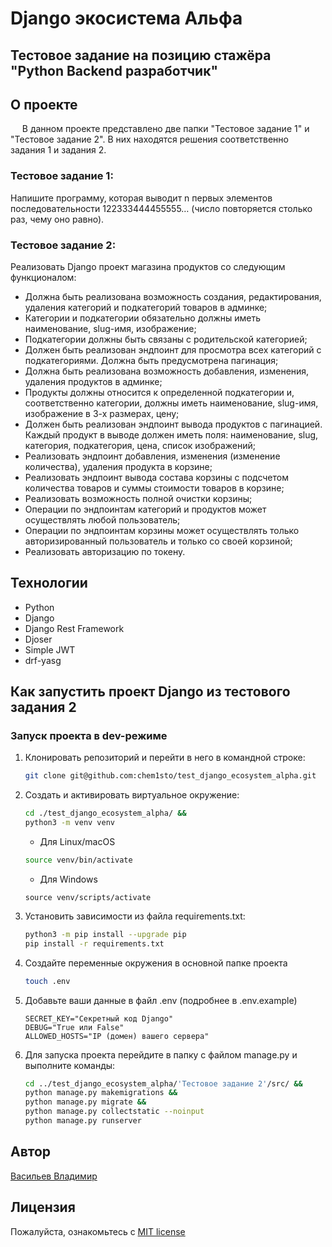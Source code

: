 # Django экосистема Альфа
## Тестовое задание на позицию стажёра "Python Backend разработчик"

## О проекте
&ensp; &nbsp; В данном проекте представлено две папки "Тестовое задание 1" и 
"Тестовое задание 2". В них находятся решения соответственно задания 1 и 
задания 2.

### Тестовое задание 1:
Напишите программу, которая выводит n первых элементов последовательности 
122333444455555… (число повторяется столько раз, чему оно равно).

### Тестовое задание 2:
Реализовать Django проект магазина продуктов со следующим функционалом:
- Должна быть реализована возможность создания, редактирования, удаления 
категорий и подкатегорий товаров в админке;
- Категории и подкатегории обязательно должны иметь наименование, slug-имя, 
изображение;
- Подкатегории должны быть связаны с родительской категорией;
- Должен быть реализован эндпоинт для просмотра всех категорий с 
подкатегориями. Должна быть предусмотрена пагинация;
- Должна быть реализована возможность добавления, изменения, удаления 
продуктов в админке;
- Продукты должны относится к определенной подкатегории и, соответственно 
категории, должны иметь наименование, slug-имя, изображение в 3-х размерах, 
цену;
- Должен быть реализован эндпоинт вывода продуктов с пагинацией. Каждый 
продукт в выводе должен иметь поля: наименование, slug, категория, 
подкатегория, цена, список изображений;
- Реализовать эндпоинт добавления, изменения (изменение количества), удаления 
продукта в корзине;
- Реализовать эндпоинт вывода состава корзины с подсчетом количества товаров и 
суммы стоимости товаров в корзине;
- Реализовать возможность полной очистки корзины;
- Операции по эндпоинтам категорий и продуктов может осуществлять любой 
пользователь;
- Операции по эндпоинтам корзины может осуществлять только авторизированный 
пользователь и только со своей корзиной;
- Реализовать авторизацию по токену.

## Технологии
- Python
- Django
- Django Rest Framework
- Djoser
- Simple JWT
- drf-yasg

## Как запустить проект Django из тестового задания 2

### Запуск проекта в dev-режиме
1. Клонировать репозиторий и перейти в него в командной строке:
    ```bash
    git clone git@github.com:chem1sto/test_django_ecosystem_alpha.git
    ```
2. Создать и активировать виртуальное окружение:
    ```bash
    cd ./test_django_ecosystem_alpha/ &&
    python3 -m venv venv
    ```
    * Для Linux/macOS
    ```bash
    source venv/bin/activate
    ```
    * Для Windows
    ```shell
    source venv/scripts/activate
    ```
3. Установить зависимости из файла requirements.txt:
   ```bash
   python3 -m pip install --upgrade pip
   pip install -r requirements.txt
   ```
4. Создайте переменные окружения в основной папке проекта
    ```bash
    touch .env
    ```
5. Добавьте ваши данные в файл .env (подробнее в .env.example)
    ```
    SECRET_KEY="Секретный код Django"
    DEBUG="True или False"
    ALLOWED_HOSTS="IP (домен) вашего сервера"
    ```
6. Для запуска проекта перейдите в папку с файлом manage.py и выполните команды:
   ```bash
   cd ../test_django_ecosystem_alpha/'Тестовое задание 2'/src/ &&
   python manage.py makemigrations &&
   python manage.py migrate &&
   python manage.py collectstatic --noinput
   python manage.py runserver
   ```

## Автор
[Васильев Владимир](https://github.com/chem1sto)

## Лицензия
Пожалуйста, ознакомьтесь с [MIT license](https://github.com/chem1sto/test_django_ecosystem_alpha?tab=MIT-1-ov-file)
